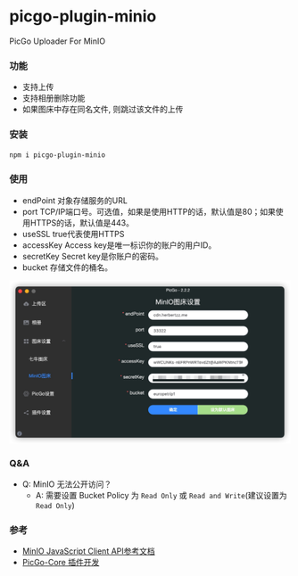 # picgo-plugin-minio

PicGo Uploader For MinIO

### 功能
* 支持上传
* 支持相册删除功能
* 如果图床中存在同名文件, 则跳过该文件的上传

### 安装
```bash
npm i picgo-plugin-minio
```

### 使用
* endPoint	对象存储服务的URL
* port	    TCP/IP端口号。可选值，如果是使用HTTP的话，默认值是80；如果使用HTTPS的话，默认值是443。
* useSSL	true代表使用HTTPS
* accessKey	Access key是唯一标识你的账户的用户ID。
* secretKey	Secret key是你账户的密码。
* bucket    存储文件的桶名。
  
![Demo](./static/demo.jpg?raw=true)

### Q&A
* Q: MinIO 无法公开访问？
    * A: 需要设置 Bucket Policy 为 `Read Only` 或 `Read and Write`(建议设置为 `Read Only`)
  
### 参考
* [MinIO JavaScript Client API参考文档](https://docs.min.io/cn/javascript-client-api-reference.html)
* [PicGo-Core 插件开发](https://picgo.github.io/PicGo-Core-Doc/zh/dev-guide/cli.html#%E7%AE%80%E4%BB%8B)